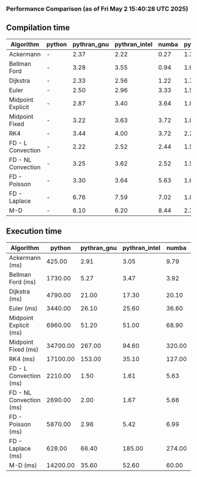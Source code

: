 ### Performance Comparison (as of Fri May  2 15:40:28 UTC 2025)
## Compilation time
Algorithm                 | python                    | pythran_gnu               | pythran_intel             | numba                     | pyccel_gnu_c              | pyccel_gnu_fortran        | pyccel_intel_c            | pyccel_intel_fortran     
------------------------- | ------------------------- | ------------------------- | ------------------------- | ------------------------- | ------------------------- | ------------------------- | ------------------------- | -------------------------
Ackermann                 | -                         | 2.37                      | 2.22                      | 0.27                      | 1.34                      | 1.35                      | 1.41                      | -                        
Bellman Ford              | -                         | 3.28                      | 3.55                      | 0.94                      | 1.63                      | 1.53                      | 1.67                      | -                        
Dijkstra                  | -                         | 2.33                      | 2.56                      | 1.22                      | 1.72                      | 1.58                      | 1.86                      | -                        
Euler                     | -                         | 2.50                      | 2.96                      | 3.33                      | 1.59                      | 1.48                      | 1.64                      | -                        
Midpoint Explicit         | -                         | 2.87                      | 3.40                      | 3.64                      | 1.83                      | 1.70                      | 1.93                      | -                        
Midpoint Fixed            | -                         | 3.22                      | 3.63                      | 3.72                      | 1.87                      | 1.75                      | 1.90                      | -                        
RK4                       | -                         | 3.44                      | 4.00                      | 3.72                      | 2.22                      | 2.15                      | 2.25                      | -                        
FD - L Convection         | -                         | 2.22                      | 2.52                      | 2.44                      | 1.53                      | 1.43                      | 1.56                      | -                        
FD - NL Convection        | -                         | 3.25                      | 3.62                      | 2.52                      | 1.52                      | 1.43                      | 1.56                      | -                        
FD - Poisson              | -                         | 3.30                      | 3.64                      | 5.63                      | 1.66                      | 1.72                      | 1.73                      | -                        
FD - Laplace              | -                         | 6.76                      | 7.59                      | 7.02                      | 1.89                      | 1.84                      | 1.90                      | -                        
M-D                       | -                         | 6.10                      | 6.20                      | 8.44                      | 2.32                      | 2.46                      | 2.57                      | -                        

## Execution time
Algorithm                 | python                    | pythran_gnu               | pythran_intel             | numba                     | pyccel_gnu_c              | pyccel_gnu_fortran        | pyccel_intel_c            | pyccel_intel_fortran     
------------------------- | ------------------------- | ------------------------- | ------------------------- | ------------------------- | ------------------------- | ------------------------- | ------------------------- | -------------------------
Ackermann (ms)            | 425.00                    | 2.91                      | 3.05                      | 9.79                      | 1.24                      | 1.23                      | 4.80                      | -                        
Bellman Ford (ms)         | 1730.00                   | 5.27                      | 3.47                      | 3.92                      | 3.77                      | 3.28                      | 6.73                      | -                        
Dijkstra (ms)             | 4790.00                   | 21.00                     | 17.30                     | 20.10                     | 67.10                     | 18.70                     | 53.60                     | -                        
Euler (ms)                | 3440.00                   | 26.10                     | 25.60                     | 36.60                     | 27.30                     | 10.60                     | 23.70                     | -                        
Midpoint Explicit (ms)    | 6960.00                   | 51.20                     | 51.00                     | 68.90                     | 44.50                     | 18.70                     | 40.00                     | -                        
Midpoint Fixed (ms)       | 34700.00                  | 267.00                    | 94.60                     | 320.00                    | 191.00                    | 71.90                     | 175.00                    | -                        
RK4 (ms)                  | 17100.00                  | 153.00                    | 35.10                     | 127.00                    | 95.40                     | 32.40                     | 78.80                     | -                        
FD - L Convection (ms)    | 2210.00                   | 1.50                      | 1.61                      | 5.63                      | 6.77                      | 1.67                      | 3.42                      | -                        
FD - NL Convection (ms)   | 2690.00                   | 2.00                      | 1.67                      | 5.66                      | 6.74                      | 1.64                      | 3.58                      | -                        
FD - Poisson (ms)         | 5870.00                   | 2.96                      | 5.42                      | 6.99                      | 16.10                     | 2.62                      | 12.30                     | -                        
FD - Laplace (ms)         | 628.00                    | 66.40                     | 185.00                    | 274.00                    | 503.00                    | 60.90                     | 294.00                    | -                        
M-D (ms)                  | 14200.00                  | 35.60                     | 52.60                     | 60.00                     | 116.00                    | 62.30                     | 69.00                     | -                        
